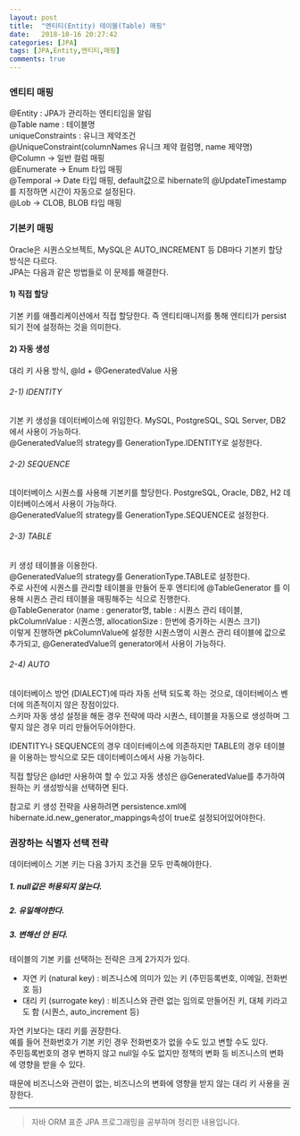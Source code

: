 ```yaml
---
layout: post
title:  "엔티티(Entity) 테이블(Table) 매핑"
date:   2018-10-16 20:27:42
categories: [JPA]
tags: [JPA,Entity,엔티티,매핑]
comments: true
---
```

### 엔티티 매핑
@Entity : JPA가 관리하는 엔티티임을 알림  
@Table name : 테이블명   
       uniqueConstraints : 유니크 제약조건   
                       @UniqueConstraint(columnNames 유니크 제약 컬럼명, name 제약명)   
@Column -> 일반 컬럼 매핑   
@Enumerate -> Enum 타입 매핑  
@Temporal -> Date 타입 매핑, default값으로 hibernate의 @UpdateTimestamp를 지정하면 시간이 자동으로 설정된다.   
@Lob -> CLOB, BLOB 타입 매핑   

### 기본키 매핑
Oracle은 시퀀스오브젝트, MySQL은 AUTO_INCREMENT 등 DB마다 기본키 할당 방식은 다르다.  
JPA는 다음과 같은 방법들로 이 문제를 해결한다.

#### 1) 직접 할당
기본 키를 애플리케이션에서 직접 할당한다. 즉 엔티티매니저를 통해 엔티티가 persist 되기 전에 설정하는 것을 의미한다.

#### 2) 자동 생성
대리 키 사용 방식, @Id + @GeneratedValue 사용

###### 2-1) IDENTITY
기본 키 생성을 데이터베이스에 위임한다. MySQL, PostgreSQL, SQL Server, DB2에서 사용이 가능하다.  
@GeneratedValue의 strategy를 GenerationType.IDENTITY로 설정한다.  

###### 2-2) SEQUENCE
데이터베이스 시퀀스를 사용해 기본키를 할당한다. PostgreSQL, Oracle, DB2, H2 데이터베이스에서 사용이 가능하다.   
@GeneratedValue의 strategy를 GenerationType.SEQUENCE로 설정한다.   

###### 2-3) TABLE
키 생성 테이블을 이용한다.   
@GeneratedValue의 strategy를 GenerationType.TABLE로 설정한다.   
주로 사전에 시퀀스를 관리할 테이블을 만들어 둔후 엔티티에 @TableGenerator 를 이용해 시퀀스 관리 테이블을 매핑해주는 식으로 진행한다.   
@TableGenerator (name : generator명, table : 시퀀스 관리 테이블, pkColumnValue : 시퀀스명, allocationSize : 한번에 증가하는 시퀀스 크기)   
이렇게 진행하면 pkColumnValue에 설정한 시퀀스명이 시퀀스 관리 테이블에 값으로 추가되고, @GeneratedValue의 generator에서 사용이 가능하다.   

###### 2-4) AUTO
데이터베이스 방언 (DIALECT)에 따라 자동 선택 되도록 하는 것으로, 데이터베이스 벤더에 의존적이지 않은 장점이있다.  
스키마 자동 생성 설정을 해둔 경우 전략에 따라 시퀀스, 테이블을 자동으로 생성하며 그렇지 않은 경우 미리 만들어두어야한다.  

IDENTITY나 SEQUENCE의 경우 데이터베이스에 의존하지만 TABLE의 경우 테이블을 이용하는 방식으로 모든 데이터베이스에서 사용 가능하다.   

직접 할당은 @Id만 사용하여 할 수 있고 자동 생성은 @GeneratedValue를 추가하여 원하는 키 생성방식을 선택하면 된다.   

참고로 키 생성 전략을 사용하려면 persistence.xml에 hibernate.id.new_generator_mappings속성이 true로 설정되어있어야한다.  

### 권장하는 식별자 선택 전략
데이터베이스 기본 키는 다음 3가지 조건을 모두 만족해야한다.   

##### 1. null값은 허용되지 않는다.
##### 2. 유일해야한다.
##### 3. 변해선 안 된다.

테이블의 기본 키를 선택하는 전략은 크게 2가지가 있다.   

- 자연 키 (natural key) : 비즈니스에 의미가 있는 키 (주민등록번호, 이메일, 전화번호 등)   
- 대리 키 (surrogate key) : 비즈니스와 관련 없는 임의로 만들어진 키, 대체 키라고도 함 (시퀀스, auto_increment 등)   

자연 키보다는 대리 키를 권장한다.  
예를 들어 전화번호가 기본 키인 경우 전화번호가 없을 수도 있고 변할 수도 있다.  
주민등록번호의 경우 변하지 않고 null일 수도 없지만 정책의 변화 등 비즈니스의 변화에 영향을 받을 수 있다.  

때문에 비즈니스와 관련이 없는, 비즈니스의 변화에 영향을 받지 않는 대리 키 사용을 권장한다.   

---
>자바 ORM 표준 JPA 프로그래밍을 공부하며 정리한 내용입니다.
